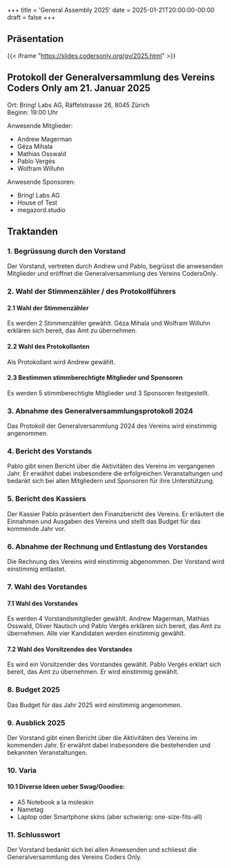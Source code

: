 +++
title = 'General Assembly 2025'
date = 2025-01-21T20:00:00-00:00
draft = false
+++

## Präsentation

{{< iframe "https://slides.codersonly.org/gv/2025.html" >}}

## Protokoll der Generalversammlung des Vereins Coders Only am 21. Januar 2025

Ort: Bring! Labs AG, Räffelstrasse 26, 8045 Zürich  
Beginn: 19:00 Uhr

Anwesende Mitglieder:
- Andrew Magerman
- Géza Mihala
- Mathias Osswald
- Pablo Vergés
- Wolfram Willuhn  

Anwesende Sponsoren:  
- Bring! Labs AG  
- House of Test  
- megazord.studio  

## Traktanden

### 1. Begrüssung durch den Vorstand

Der Vorstand, vertreten durch Andrew und Pablo, begrüsst die anwesenden
Mitglieder und eröffnet die Generalversammlung des Vereins CodersOnly.

### 2. Wahl der Stimmenzähler / des Protokollführers

#### 2.1 Wahl der Stimmenzähler

Es werden 2 Stimmenzähler gewählt. Géza Mihala und Wolfram Willuhn erklären
sich bereit, das Amt zu übernehmen.

#### 2.2 Wahl des Protokollanten

Als Protokollant wird Andrew gewählt.

#### 2.3 Bestimmen stimmberechtigte Mitglieder und Sponsoren

Es werden 5 stimmberechtigte Mitglieder und 3 Sponsoren festgestellt.

### 3. Abnahme des Generalversammlungsprotokoll 2024

Das Protokoll der Generalversammlung 2024 des Vereins wird einstimmig
angenommen.

### 4. Bericht des Vorstands

Pablo gibt einen Bericht über die Aktivitäten des Vereins im vergangenen Jahr.
Er erwähnt dabei insbesondere die erfolgreichen Veranstaltungen und bedankt
sich bei allen Mitgliedern und Sponsoren für ihre Unterstützung.

### 5. Bericht des Kassiers
Der Kassier Pablo präsentiert den Finanzbericht des Vereins. Er erläutert die
Einnahmen und Ausgaben des Vereins und stellt das Budget für das kommende Jahr
vor.

### 6. Abnahme der Rechnung und Entlastung des Vorstandes
Die Rechnung des Vereins wird einstimmig abgenommen. Der Vorstand wird
einstimmig entlastet.

### 7. Wahl des Vorstandes

#### 7.1 Wahl des Vorstandes
Es werden 4 Vorstandsmitglieder gewählt. Andrew Magerman, Mathias Osswald,
Oliver Nautsch und Pablo Vergés erklären sich bereit, das Amt zu übernehmen.
Alle vier Kandidaten werden einstimmig gewählt.

#### 7.2 Wahl des Vorsitzendes des Vorstandes
Es wird ein Vorsitzender des Vorstandes gewählt. Pablo Vergés erklärt sich
bereit, das Amt zu übernehmen. Er wird einstimmig gewählt.

### 8. Budget 2025
Das Budget für das Jahr 2025 wird einstimmig angenommen.

### 9. Ausblick 2025
Der Vorstand gibt einen Bericht über die Aktivitäten des Vereins im kommenden
Jahr. Er erwähnt dabei insbesondere die bestehenden und bekannten
Veranstaltungen.

### 10. Varia

#### 10.1 Diverse Ideen ueber Swag/Goodies:
- A5 Notebook a la moleskin
- Nametag
- Laptop oder Smartphone skins (aber schwierig: one-size-fits-all)

### 11. Schlusswort
Der Vorstand bedankt sich bei allen Anwesenden und schliesst die
Generalversammlung des Vereins Coders Only.
